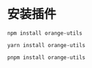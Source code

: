 # 安装插件
<CodeGroup>
  <CodeGroupItem title="npm" active>

```bash:no-line-numbers
npm install orange-utils
```

  </CodeGroupItem>

  <CodeGroupItem title="yarn">

```bash:no-line-numbers
yarn install orange-utils
```

  </CodeGroupItem>

  <CodeGroupItem title="pnpm">

```bash:no-line-numbers
pnpm install orange-utils
```

  </CodeGroupItem>
</CodeGroup>
